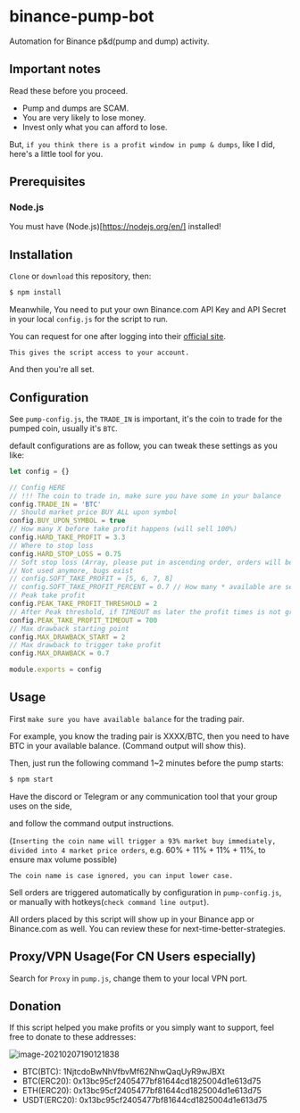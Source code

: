 # binance-pump-bot

Automation for Binance p&d(pump and dump) activity.

## Important notes

Read these before you proceed.

- Pump and dumps are SCAM.
- You are very likely to lose money.
- Invest only what you can afford to lose.

But, `if you think there is a profit window in pump & dumps`, like I did, here's a little tool for you.

## Prerequisites

### Node.js

You must have (Node.js)[https://nodejs.org/en/] installed!

## Installation

`Clone` or `download` this repository, then:

```bash
$ npm install
```

Meanwhile, You need to put your own Binance.com API Key and API Secret in your local `config.js` for the script to run.

You can request for one after logging into their [official site](binance.com).

`This gives the script access to your account.`

And then you're all set.

## Configuration

See `pump-config.js`, the `TRADE_IN` is important, it's the coin to trade for the pumped coin, usually it's `BTC`.

default configurations are as follow, you can tweak these settings as you like:

```js
let config = {}

// Config HERE
// !!! The coin to trade in, make sure you have some in your balance
config.TRADE_IN = 'BTC'
// Should market price BUY ALL upon symbol
config.BUY_UPON_SYMBOL = true
// How many X before take profit happens (will sell 100%)
config.HARD_TAKE_PROFIT = 3.3
// Where to stop loss
config.HARD_STOP_LOSS = 0.75
// Soft stop loss (Array, please put in ascending order, orders will be put in quantity of divide of the array length, e.g length = 3 then sell 1/3 every time)
// Not used anymore, bugs exist
// config.SOFT_TAKE_PROFIT = [5, 6, 7, 8]
// config.SOFT_TAKE_PROFIT_PERCENT = 0.7 // How many * available are selling
// Peak take profit
config.PEAK_TAKE_PROFIT_THRESHOLD = 2
// After Peak threshold, if TIMEOUT ms later the profit times is not greater than right now, SELL ALL
config.PEAK_TAKE_PROFIT_TIMEOUT = 700
// Max drawback starting point
config.MAX_DRAWBACK_START = 2
// Max drawback to trigger take profit
config.MAX_DRAWBACK = 0.7

module.exports = config
```

## Usage

First `make sure you have available balance` for the trading pair.

For example, you know the trading pair is XXXX/BTC, then you need to have BTC in your available balance. (Command output will show this).

Then, just run the following command 1~2 minutes before the pump starts:

```bash
$ npm start
```

Have the discord or Telegram or any communication tool that your group uses on the side,

and follow the command output instructions.

(`Inserting the coin name will trigger a 93% market buy immediately, divided into 4 market price orders`, e.g. 60% + 11% + 11% + 11%, to ensure max volume possible)

`The coin name is case ignored, you can input lower case.`

Sell orders are triggered automatically by configuration in `pump-config.js`, or manually with hotkeys(`check command line output`).

All orders placed by this script will show up in your Binance app or Binance.com as well. You can review these for next-time-better-strategies.

## Proxy/VPN Usage(For CN Users especially)

Search for `Proxy` in `pump.js`, change them to your local VPN port.

## Donation

If this script helped you make profits or you simply want to support, feel free to donate to these addresses:

![image-20210207190121838](/Users/alex/Workspace/SideProjects/binance-pump-bot/deposit-qr.png)

- BTC(BTC): 1NjtcdoBwNhVfbvMf62NhwQaqUyR9wJBXt
- BTC(ERC20): 0x13bc95cf2405477bf81644cd1825004d1e613d75
- ETH(ERC20): 0x13bc95cf2405477bf81644cd1825004d1e613d75
- USDT(ERC20): 0x13bc95cf2405477bf81644cd1825004d1e613d75
